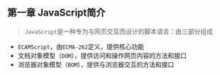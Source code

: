 ## 第一章 JavaScript简介

> `JavaScript`是一种专为与网页交互而设计的脚本语言：由三部分组成

- `ECAMScript`，由`ECMA-262`定义，提供核心功能
- 文档对象模型（`DOM`），提供访问和操作网页内容的方法和接口
- 浏览器对象模型（`BOM`），提供与浏览器交互的方法和接口
